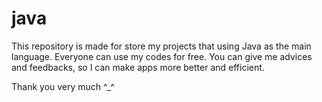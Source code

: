 # java
This repository is made for store my projects that using Java as the main language.
Everyone can use my codes for free.
You can give me advices and feedbacks, so I can make apps more better and efficient.

Thank you very much ^_^
